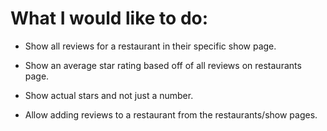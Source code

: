 # What I would like to do:
* Show all reviews for a restaurant in their specific show page.

* Show an average star rating based off of all reviews on restaurants page.

* Show actual stars and not just a number.

* Allow adding reviews to a restaurant from the restaurants/show pages.
